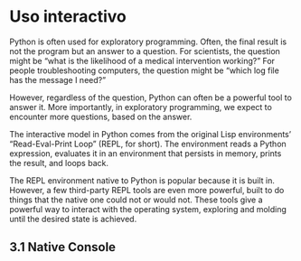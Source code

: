 <!--
https://link-springer-com.ezproxy.unal.edu.co/chapter/10.1007/978-1-4842-4433-3_3
-->

# Uso interactivo

Python is often used for exploratory programming. Often, the final result is not the program but an answer to a question. For scientists, the question might be “what is the likelihood of a medical intervention working?” For people troubleshooting computers, the question might be “which log file has the message I need?”

However, regardless of the question, Python can often be a powerful tool to answer it. More importantly, in exploratory programming, we expect to encounter more questions, based on the answer.

The interactive model in Python comes from the original Lisp environments’ “Read-Eval-Print Loop” (REPL, for short). The environment reads a Python expression, evaluates it in an environment that persists in memory, prints the result, and loops back.

The REPL environment native to Python is popular because it is built in. However, a few third-party REPL tools are even more powerful, built to do things that the native one could not or would not. These tools give a powerful way to interact with the operating system, exploring and molding until the desired state is achieved.

## 3.1 Native Console

